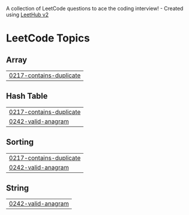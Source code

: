 A collection of LeetCode questions to ace the coding interview! - Created using [LeetHub v2](https://github.com/arunbhardwaj/LeetHub-2.0)
<!---LeetCode Topics Start-->
# LeetCode Topics
## Array
|  |
| ------- |
| [0217-contains-duplicate](https://github.com/0xahmedm/LeetCode-ProblemSolving/tree/master/0217-contains-duplicate) |
## Hash Table
|  |
| ------- |
| [0217-contains-duplicate](https://github.com/0xahmedm/LeetCode-ProblemSolving/tree/master/0217-contains-duplicate) |
| [0242-valid-anagram](https://github.com/0xahmedm/LeetCode-ProblemSolving/tree/master/0242-valid-anagram) |
## Sorting
|  |
| ------- |
| [0217-contains-duplicate](https://github.com/0xahmedm/LeetCode-ProblemSolving/tree/master/0217-contains-duplicate) |
| [0242-valid-anagram](https://github.com/0xahmedm/LeetCode-ProblemSolving/tree/master/0242-valid-anagram) |
## String
|  |
| ------- |
| [0242-valid-anagram](https://github.com/0xahmedm/LeetCode-ProblemSolving/tree/master/0242-valid-anagram) |
<!---LeetCode Topics End-->
